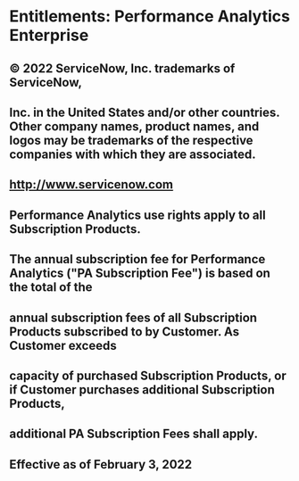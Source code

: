 # Entitlements: Performance Analytics Enterprise

## © 2022 ServiceNow, Inc. trademarks of ServiceNow,

## Inc. in the United States and/or other countries. Other company names, product names, and logos may be trademarks of the respective companies with which they are associated.

## http://www.servicenow.com

## Performance Analytics use rights apply to all Subscription Products.

## The annual subscription fee for Performance Analytics ("PA Subscription Fee") is based on the total of the

## annual subscription fees of all Subscription Products subscribed to by Customer. As Customer exceeds

## capacity of purchased Subscription Products, or if Customer purchases additional Subscription Products,

## additional PA Subscription Fees shall apply.

## Effective as of February 3, 2022


